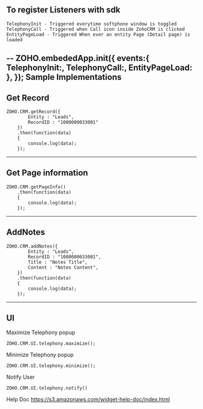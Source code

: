 To register Listeners with sdk
--
	TelephonyInit - Triggered everytime softphone window is toggled
	TelephonyCall - Triggered when Call icon inside ZohoCRM is clicked
	EntityPageLoad - Triggered When ever an entity Page (Detail page) is loaded
--
	ZOHO.embededApp.init({
		events:{
			TelephonyInit:<function>,
			TelephonyCall:<function>,
			EntityPageLoad:<function>
		},
	});
Sample Implementations
---
Get Record
---

```
ZOHO.CRM.getRecord({
		Entity : "Leads",
		RecordID : "1000000033001"
	})
	.then(function(data)
	{
		console.log(data);
	});
```

---
Get Page information
---

```
ZOHO.CRM.getPageInfo()
	.then(function(data)
	{
		console.log(data);
	});
```

---
AddNotes
---

```
ZOHO.CRM.addNotes({	
		Entity : "Leads", 
		RecordID : "1000000033001",
		Title : "Notes Title",
		Content : "Notes Content",
	})
	.then(function(data)
	{
		console.log(data);
	});
```

---
UI
---
Maximize Telephony popup
```
ZOHO.CRM.UI.telephony.maximize();
```

Minimize Telephony popup
```
ZOHO.CRM.UI.telephony.minimize();
```
Notify User 
```
ZOHO.CRM.UI.telephony.notify()
```

Help Doc
https://s3.amazonaws.com/widget-help-doc/index.html
